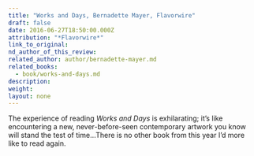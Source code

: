 ```yaml
---
title: "Works and Days, Bernadette Mayer, Flavorwire"
draft: false
date: 2016-06-27T18:50:00.000Z
attribution: "*Flavorwire*"
link_to_original:
nd_author_of_this_review:
related_author: author/bernadette-mayer.md
related_books:
  - book/works-and-days.md
description:
weight:
layout: none
---
```

The experience of reading *Works and Days* is exhilarating; it’s like encountering a new, never-before-seen contemporary artwork you know will stand the test of time…There is no other book from this year I’d more like to read again.

